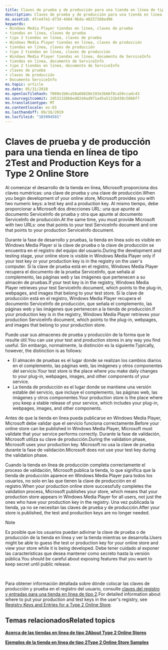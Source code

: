```yaml
---
title: Claves de prueba y de producción para una tienda en línea de tipo 2
description: Claves de prueba y de producción para una tienda en línea de tipo 2
ms.assetid: 4fce47e2-d73d-4484-9bda-48257268ed96
keywords:
- Windows Media Player tiendas en línea, claves de prueba
- tiendas en línea, claves de prueba
- tipo 2 tiendas en línea, claves de prueba
- Windows Media Player tiendas en línea, claves de producción
- tiendas en línea, claves de producción
- tipo 2 tiendas en línea, claves de producción
- Windows Media Player tiendas en línea, documento de ServiceInfo
- tiendas en línea, documento de ServiceInfo
- tipo 2 tiendas en línea, documento de ServiceInfo
- claves de prueba
- claves de producción
- Documento ServiceInfo
ms.topic: article
ms.date: 05/31/2018
ms.openlocfilehash: f009e1b0ca58a66820e193e3b66f8ca50ccadc43
ms.sourcegitcommit: 2d531328b6ed82d4ad971a45a5131b430c5866f7
ms.translationtype: MT
ms.contentlocale: es-ES
ms.lasthandoff: 09/16/2019
ms.locfileid: "103994501"
---
```

# <a name="test-and-production-keys-for-a-type-2-online-store"></a><span data-ttu-id="71308-115">Claves de prueba y de producción para una tienda en línea de tipo 2</span><span class="sxs-lookup"><span data-stu-id="71308-115">Test and Production Keys for a Type 2 Online Store</span></span>

<span data-ttu-id="71308-116">Al comenzar el desarrollo de la tienda en línea, Microsoft proporciona dos claves numéricas: una clave de prueba y una clave de producción.</span><span class="sxs-lookup"><span data-stu-id="71308-116">When you begin development of your online store, Microsoft provides you with two numeric keys: a test key and a production key.</span></span> <span data-ttu-id="71308-117">Al mismo tiempo, debe proporcionar a Microsoft dos direcciones URL: una que apunte al documento ServiceInfo de prueba y otra que apunte al documento ServiceInfo de producción.</span><span class="sxs-lookup"><span data-stu-id="71308-117">At the same time, you must provide Microsoft with two URLs: one that points to your test ServiceInfo document and one that points to your production ServiceInfo document.</span></span>

<span data-ttu-id="71308-118">Durante la fase de desarrollo y pruebas, la tienda en línea solo es visible en Windows Media Player si la clave de prueba o la clave de producción se encuentra en el registro del equipo del usuario.</span><span class="sxs-lookup"><span data-stu-id="71308-118">During the development and testing stage, your online store is visible in Windows Media Player only if your test key or your production key is in the registry on the user's computer.</span></span> <span data-ttu-id="71308-119">Si la clave de prueba está en el registro, Windows Media Player recupera el documento de la prueba ServiceInfo, que señala al complemento, las páginas web y las imágenes que pertenecen a su almacén de pruebas.</span><span class="sxs-lookup"><span data-stu-id="71308-119">If your test key is in the registry, Windows Media Player retrieves your test ServiceInfo document, which points to the plug-in, webpages, and images that belong to your test store.</span></span> <span data-ttu-id="71308-120">Si la clave de producción está en el registro, Windows Media Player recupera el documento ServiceInfo de producción, que señala el complemento, las páginas web y las imágenes que pertenecen a la tienda de producción.</span><span class="sxs-lookup"><span data-stu-id="71308-120">If your production key is in the registry, Windows Media Player retrieves your production ServiceInfo document, which points to the plug-in, webpages, and images that belong to your production store.</span></span>

<span data-ttu-id="71308-121">Puede usar sus almacenes de prueba y producción de la forma que le resulte útil.</span><span class="sxs-lookup"><span data-stu-id="71308-121">You can use your test and production stores in any way you find useful.</span></span> <span data-ttu-id="71308-122">Sin embargo, normalmente, la distinción es la siguiente:</span><span class="sxs-lookup"><span data-stu-id="71308-122">Typically, however, the distinction is as follows:</span></span>

-   <span data-ttu-id="71308-123">El almacén de pruebas es el lugar donde se realizan los cambios diarios en el complemento, las páginas web, las imágenes y otros componentes del servicio.</span><span class="sxs-lookup"><span data-stu-id="71308-123">Your test store is the place where you make daily changes to your plug-in, webpages, images, and other components of your service.</span></span>
-   <span data-ttu-id="71308-124">La tienda de producción es el lugar donde se mantiene una versión estable del servicio, que incluye el complemento, las páginas web, las imágenes y otros componentes.</span><span class="sxs-lookup"><span data-stu-id="71308-124">Your production store is the place where you keep a stable release of your service, which includes your plug-in, webpages, images, and other components.</span></span>

<span data-ttu-id="71308-125">Antes de que la tienda en línea pueda publicarse en Windows Media Player, Microsoft debe validar que el servicio funciona correctamente.</span><span class="sxs-lookup"><span data-stu-id="71308-125">Before your online store can be published in Windows Media Player, Microsoft must validate that your service performs correctly.</span></span> <span data-ttu-id="71308-126">Durante la fase de validación, Microsoft utiliza su clave de producción.</span><span class="sxs-lookup"><span data-stu-id="71308-126">During the validation phase, Microsoft uses your production key.</span></span> <span data-ttu-id="71308-127">Microsoft no usa la clave de prueba durante la fase de validación.</span><span class="sxs-lookup"><span data-stu-id="71308-127">Microsoft does not use your test key during the validation phase.</span></span>

<span data-ttu-id="71308-128">Cuando la tienda en línea de producción completa correctamente el proceso de validación, Microsoft publica la tienda, lo que significa que la tienda de producción aparece en Windows Media Player para todos los usuarios, no solo en las que tienen la clave de producción en el registro.</span><span class="sxs-lookup"><span data-stu-id="71308-128">When your production online store successfully completes the validation process, Microsoft publishes your store, which means that your production store appears in Windows Media Player for all users, not just the ones who have your production key in the registry.</span></span> <span data-ttu-id="71308-129">Una vez publicada la tienda, ya no se necesitan las claves de prueba y de producción.</span><span class="sxs-lookup"><span data-stu-id="71308-129">After your store is published, the test and production keys are no longer needed.</span></span>

> [!Note]  
> <span data-ttu-id="71308-130">Es posible que los usuarios puedan adivinar la clave de prueba o de producción de la tienda en línea y ver la tienda mientras se desarrolla.</span><span class="sxs-lookup"><span data-stu-id="71308-130">Users might be able to guess the test or production key for your online store and view your store while it is being developed.</span></span> <span data-ttu-id="71308-131">Debe tener cuidado al exponer las características que desea mantener como secreto hasta la versión pública.</span><span class="sxs-lookup"><span data-stu-id="71308-131">You should be careful about exposing features that you want to keep secret until public release.</span></span>

 

<span data-ttu-id="71308-132">Para obtener información detallada sobre dónde colocar las claves de producción y prueba en el registro del usuario, consulte [claves del registro y entradas para una tienda en línea de tipo 2](registry-keys-and-entries-for-a-type-2-online-store.md).</span><span class="sxs-lookup"><span data-stu-id="71308-132">For detailed information about where to put your production and test keys in the user's registry, see [Registry Keys and Entries for a Type 2 Online Store](registry-keys-and-entries-for-a-type-2-online-store.md).</span></span>

## <a name="related-topics"></a><span data-ttu-id="71308-133">Temas relacionados</span><span class="sxs-lookup"><span data-stu-id="71308-133">Related topics</span></span>

<dl> <dt>

[<span data-ttu-id="71308-134">**Acerca de las tiendas en línea de tipo 2**</span><span class="sxs-lookup"><span data-stu-id="71308-134">**About Type 2 Online Stores**</span></span>](about-type-2-online-stores.md)
</dt> <dt>

[<span data-ttu-id="71308-135">**Ejemplos de la tienda en línea de tipo 2**</span><span class="sxs-lookup"><span data-stu-id="71308-135">**Type 2 Online Store Samples**</span></span>](type-2-online-store-samples.md)
</dt> </dl>

 

 




